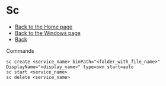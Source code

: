 # Sc

- [Back to the Home page](../../README.md)
- [Back to the Windows page](../README.md)
- [Back](README.md)

Commands
```
sc create <service_name> binPath="<folder_with_file_name>" DisplayName="<display_name>" type=own start=auto
sc start <service_name>
sc delete <service_name>
```
